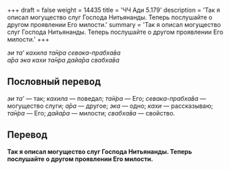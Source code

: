 +++
draft = false
weight = 14435
title = 'ЧЧ Ади 5.179'
description = 'Так я описал могущество слуг Господа Нитьянанды. Теперь послушайте о другом проявлении Его милости.'
summary = 'Так я описал могущество слуг Господа Нитьянанды. Теперь послушайте о другом проявлении Его милости.'
+++

_эи та’ кахила та̄н̇ра севака-прабха̄ва  
а̄ра эка кахи та̄н̇ра дайа̄ра свабха̄ва_

## Пословный перевод

_эи_ _та’_ — так; _кахила_ — поведал; _та̄н̇ра_ — Его; _севака_\-_прабха̄ва_ — могущество слуги; _а̄ра_ — другое; _эка_ — одно; _кахи_ — рассказываю; _та̄н̇ра_ — Его; _дайа̄ра_ — милости; _свабха̄ва_ — свойство.

## Перевод

**Так я описал могущество слуг Господа Нитьянанды. Теперь послушайте о другом проявлении Его милости.**
